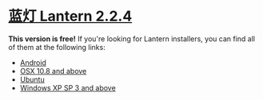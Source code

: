
# [蓝灯 Lantern 2.2.4](https://github.com/Penguin-G/lantern/releases/tag/v2.2.4)
**This version is free!**
If you're looking for Lantern installers, you can find all of them at the following links:

* [Android](https://github.com/Penguin-G/lantern/releases/download/v2.2.4/Lantern-android-2.2.4.zip)
* [OSX 10.8 and above](https://github.com/Penguin-G/lantern/releases/download/v2.2.4/Lantern-mac-2.2.4.zip)
* [Ubuntu](https://github.com/Penguin-G/lantern/releases/download/v2.2.4/Lantern-ubuntu-2.2.4.zip)
* [Windows XP SP 3 and above](https://github.com/Penguin-G/lantern/releases/download/v2.2.4/Lantern-win-2.2.4.zip)

